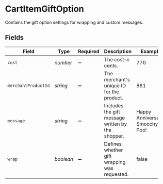 # CartItemGiftOption

Contains the gift option settings for wrapping and custom messages.


## Fields

| Field                                             | Type                                              | Required                                          | Description                                       | Example                                           |
| ------------------------------------------------- | ------------------------------------------------- | ------------------------------------------------- | ------------------------------------------------- | ------------------------------------------------- |
| `cost`                                            | *number*                                          | :heavy_minus_sign:                                | The cost in cents.                                | 770                                               |
| `merchantProductId`                               | *string*                                          | :heavy_minus_sign:                                | The merchant's unique ID for the product.         | 881                                               |
| `message`                                         | *string*                                          | :heavy_minus_sign:                                | Includes the gift message written by the shopper. | Happy Anniversary, Smoochy Poo!                   |
| `wrap`                                            | *boolean*                                         | :heavy_minus_sign:                                | Defines whether gift wrapping was requested.      | false                                             |